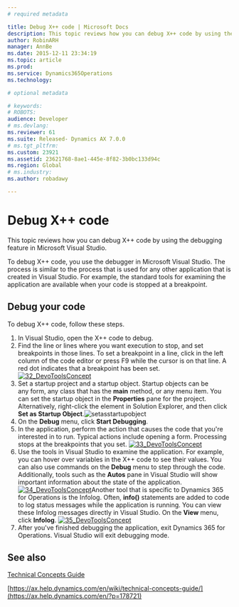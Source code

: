 ```yaml
---
# required metadata

title: Debug X++ code | Microsoft Docs
description: This topic reviews how you can debug X++ code by using the debugging feature in Microsoft Visual Studio. 
author: RobinARH
manager: AnnBe
ms.date: 2015-12-11 23:34:19
ms.topic: article
ms.prod: 
ms.service: Dynamics365Operations
ms.technology: 

# optional metadata

# keywords: 
# ROBOTS: 
audience: Developer
# ms.devlang: 
ms.reviewer: 61
ms.suite: Released- Dynamics AX 7.0.0
# ms.tgt_pltfrm: 
ms.custom: 23921
ms.assetid: 23621768-8ae1-445e-8f82-3b0bc133d94c
ms.region: Global
# ms.industry: 
ms.author: robadawy

---
```


# Debug X++ code

This topic reviews how you can debug X++ code by using the debugging feature in Microsoft Visual Studio. 

To debug X++ code, you use the debugger in Microsoft Visual Studio. The process is similar to the process that is used for any other application that is created in Visual Studio. For example, the standard tools for examining the application are available when your code is stopped at a breakpoint.

## Debug your code
To debug X++ code, follow these steps.

1.  In Visual Studio, open the X++ code to debug.
2.  Find the line or lines where you want execution to stop, and set breakpoints in those lines. To set a breakpoint in a line, click in the left column of the code editor or press F9 while the cursor is on that line. A red dot indicates that a breakpoint has been set. [![32\_DevoToolsConcept](./media/32_devotoolsconcept.png)](./media/32_devotoolsconcept.png)
3.  Set a startup project and a startup object. Startup objects can be any form, any class that has the **main** method, or any menu item. You can set the startup object in the **Properties** pane for the project. Alternatively, right-click the element in Solution Explorer, and then click **Set as Startup Object**.![setasstartupobject](./media/setasstartupobject.jpg)
4.  On the **Debug** menu, click **Start Debugging**.
5.  In the application, perform the action that causes the code that you're interested in to run. Typical actions include opening a form. Processing stops at the breakpoints that you set. [![33\_DevoToolsConcept](./media/33_devotoolsconcept.png)](./media/33_devotoolsconcept.png)
6.  Use the tools in Visual Studio to examine the application. For example, you can hover over variables in the X++ code to see their values. You can also use commands on the **Debug** menu to step through the code. Additionally, tools such as the **Autos** pane in Visual Studio will show important information about the state of the application. [![34\_DevoToolsConcept](./media/34_devotoolsconcept.png)](./media/34_devotoolsconcept.png)Another tool that is specific to Dynamics 365 for Operations is the Infolog. Often, **info()** statements are added to code to log status messages while the application is running. You can view these Infolog messages directly in Visual Studio. On the **View** menu, click **Infolog**. [![35\_DevoToolsConcept](./media/35_devotoolsconcept.png)](./media/35_devotoolsconcept.png)
7.  After you've finished debugging the application, exit Dynamics 365 for Operations. Visual Studio will exit debugging mode.


See also
--------

[Technical Concepts Guide](https://docs.microsoft.com/en-us/dynamics365/operations/dev-itpro/get-started/technical-concepts-guide)

[https://ax.help.dynamics.com/en/wiki/technical-concepts-guide/](https://ax.help.dynamics.com/en/?p=178721)


